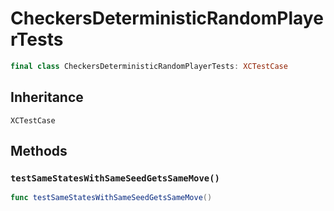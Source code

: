 # CheckersDeterministicRandomPlayerTests

``` swift
final class CheckersDeterministicRandomPlayerTests: XCTestCase 
```

## Inheritance

`XCTestCase`

## Methods

### `testSameStatesWithSameSeedGetsSameMove()`

``` swift
func testSameStatesWithSameSeedGetsSameMove() 
```
